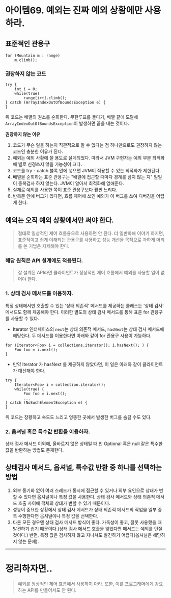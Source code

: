 # 아이템69. 예외는 진짜 예외 상황에만 사용하라.

## 표준적인 관용구
```
for (Mountain m : range)
	m.climb();
```
### 권장하지 않는 코드
```
try {
	int i = 0;
    while(true)
    	range[i++].climb();
} catch (ArrayIndexOutOfBoundsException e) {
}
```
위 코드는 배열의 원소를 순회한다. 무한루프를 돌다가, 배열 끝에 도달해 `ArrayIndexOutOfBoundsException`이 발생하면 끝을 내는 것이다. 

**권장하지 않는 이유**

1. 코드가 무슨 일을 하는지 직관적으로 알 수 없다는 점 하나만으로도 권장하지 않는 코드인 충분한 이유가 된다. 
2. 예외는 예외 사황에 쓸 용도로 설계되었다. 따라서 JVM 구현자는 예외 부분 최적화에 별로 신경쓰지 않을 가능성이 크다. 
3. 코드를 try - catch 블록 안에 넣으면 JVM이 적용할 수 있는 최적화가 제한된다.
4. 배열을 순회하는 표준 관용구는 "배열에 접근할 때마다 경계를 넘지 않는 지" 일일이 중복검사 하지 않는다. JVM이 알아서 최적화해 없애준다.
5. 실제로 예외를 사용한 쪽이 표준 관용구보다 훨씬 느리다.
6. 반복문 안에 버그가 있다면, 흐름 제어에 쓰인 예외가 이 버그를 쓰여 디버깅을 어렵게 한다.

## 예외는 오직 예외 상황에서만 써야 한다. 
> 절대로 일상적인 제어 흐름용으로 사용하면 안 된다.
더 일반화해 이야기 하지면, 표준적이고 쉽게 이해되는 관용구를 사용하고 성능 개선을 목적으로 과하게 머리를 쓴 기법은 자제해야 한다.

### 해당 원칙은 API 설계에도 적용된다. 
> 잘 설계된 API라면 클라이언트가 정상적인 제어 흐름에서 예외를 사용할 일이 없어야 한다.

### 1. 상태 검사 메서드를 이용하자. 
특정 상태에서만 호출할 수 있는 '상태 의존적' 메서드를 제공하는 클래스는 '상태 검사' 메서드도 함께 제공해야 한다. 
이러한 별도의 상태 검사 메서드를 통해 표준 for 관용구를 사용할 수 있다. 

- Iterator 인터페이스의 `next`는 상태 의존적 메서드, `hasNext`는 상태 검사 메서드에 해당한다.
두 메서드를 이용한다면 아래와 같이 for 관용구 사용이 가능하다. 
```
for (Iterator<Foo> i = collections.iterator(); i.hasNext(); ) {
	Foo foo = i.next();
}
```

- 만약 Iterator 가 hasNext 를 제공하지 않았다면, 이 일은 아래와 같이 클라이언트가 대신해야 한다.
```
try {
	Iterator<Foo> i = collection.iterator();
    while(true) {
    	Foo foo = i.next();
        ...
} catch (NoSuchElementException e) {
}
```
위 코드는 장황하고 속도도 느리고 엉뚱한 곳에서 발생한 버그를 숨길 수도 있다. 

### 2. 옵셔널 혹은 특수값 반환을 이용하자. 
상태 검사 메서드 이외에, 올바르지 않은 상태일 때 빈 Optional 혹은 null 같은 특수한 값을 반환하는 방법도 존재한다. 


## 상태검사 메서드, 옵셔널, 특수값 반환 중 하나를 선택하는 방법
1. 외부 동기화 없이 여러 스레드가 동시에 접근할 수 있거나 외부 요인으로 상태가 변할 수 있다면 옵셔널이나 특정 값을 사용한다. 상태 검사 메서드와 상태 의존적 메서드 호출 사이에 객체의 상태가 변할 수 있기 때문이다.
2. 성능이 중요한 상황에서 상태 검사 메서드가 상태 의존적 메서드의 작업을 일부 중복 수행한다면 옵셔널이나 특정 값을 선택한다.
3. 다른 모든 경우엔 상태 검사 메서드 방식이 좋다. 가독성이 좋고, 잘못 사용했을 때 발견하기 쉽기 때문이다.(상태 검사 메서드 호출을 잊었다면 메서드는 예외를 던질것이다.) 반면, 특정 값은 검사하지 않고 지나쳐도 발견하기 어렵다(옵셔널은 해당하지 않는 문제).


<hr> 

# 정리하자면..
> 예외를 정상적인 제어 흐름에서 사용하지 마라. 또한, 이를 프로그래머에게 강요하는 API를 만들어서도 안 된다. 
